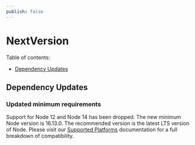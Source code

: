 ```yaml
---
publish: false
---
```

# NextVersion

Table of contents:

- [Dependency Updates](#dependency-updates)

## Dependency Updates

### Updated minimum requirements

Support for Node 12 and Node 14 has been dropped. The new minimum Node version is 16.13.0. The recommended version is the latest LTS version of Node. Please visit our [Supported Platforms](../learning/supportedplatforms) documentation for a full breakdown of compatibility.
